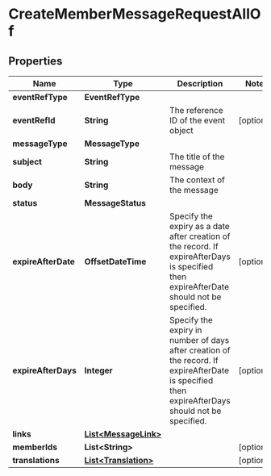 

# CreateMemberMessageRequestAllOf


## Properties

Name | Type | Description | Notes
------------ | ------------- | ------------- | -------------
**eventRefType** | **EventRefType** |  | 
**eventRefId** | **String** | The reference ID of the event object |  [optional]
**messageType** | **MessageType** |  | 
**subject** | **String** | The title of the message | 
**body** | **String** | The context of the message | 
**status** | **MessageStatus** |  | 
**expireAfterDate** | **OffsetDateTime** | Specify the expiry as a date after creation of the record. If expireAfterDays is specified then expireAfterDate should not be specified. |  [optional]
**expireAfterDays** | **Integer** | Specify the expiry in number of days after creation of the record. If expireAfterDate is specified then expireAfterDays should not be specified. |  [optional]
**links** | [**List&lt;MessageLink&gt;**](MessageLink.md) |  | 
**memberIds** | **List&lt;String&gt;** |  |  [optional]
**translations** | [**List&lt;Translation&gt;**](Translation.md) |  |  [optional]



